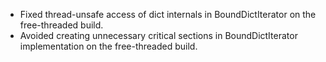 * Fixed thread-unsafe access of dict internals in BoundDictIterator on the
  free-threaded build.
* Avoided creating unnecessary critical sections in BoundDictIterator
  implementation on the free-threaded build.
